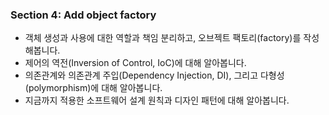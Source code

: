 ### Section 4: Add object factory
- 객체 생성과 사용에 대한 역할과 책임 분리하고, 오브젝트 팩토리(factory)를 작성해봅니다.
- 제어의 역전(Inversion of Control, IoC)에 대해 알아봅니다.
- 의존관계와 의존관계 주입(Dependency Injection, DI), 그리고 다형성(polymorphism)에 대해 알아봅니다.
- 지금까지 적용한 소프트웨어 설계 원칙과 디자인 패턴에 대해 알아봅니다.